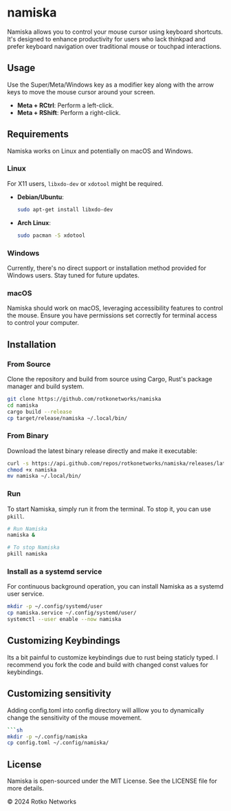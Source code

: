 # namiska

Namiska allows you to control your mouse cursor using keyboard shortcuts.
It's designed to enhance productivity for users who lack thinkpad and
prefer keyboard navigation over traditional mouse or touchpad interactions.

## Usage

Use the Super/Meta/Windows key as a modifier key along with the arrow keys
to move the mouse cursor around your screen.

- **Meta + RCtrl**: Perform a left-click.
- **Meta + RShift**: Perform a right-click.


## Requirements

Namiska works on Linux and potentially on macOS and Windows.

### Linux

For X11 users, `libxdo-dev` or `xdotool` might be required.

- **Debian/Ubuntu**:
  ```sh
  sudo apt-get install libxdo-dev
  ```
- **Arch Linux**:
  ```sh
  sudo pacman -S xdotool
  ```

### Windows

Currently, there's no direct support or installation method provided for Windows users. Stay tuned for future updates.

### macOS

Namiska should work on macOS, leveraging accessibility features to control the mouse. Ensure you have permissions set correctly for terminal access to control your computer.

## Installation

### From Source

Clone the repository and build from source using Cargo, Rust's package manager and build system.

```sh
git clone https://github.com/rotkonetworks/namiska
cd namiska
cargo build --release
cp target/release/namiska ~/.local/bin/
```

### From Binary

Download the latest binary release directly and make it executable:

```sh
curl -s https://api.github.com/repos/rotkonetworks/namiska/releases/latest | grep "browser_download_url.*namiska" | cut -d '"' -f 4 | wget -i - -O namiska
chmod +x namiska
mv namiska ~/.local/bin/
```

### Run

To start Namiska, simply run it from the terminal. To stop it, you can use `pkill`.

```sh
# Run Namiska
namiska &

# To stop Namiska
pkill namiska
```

### Install as a systemd service

For continuous background operation, you can install Namiska as a systemd user service.

```sh
mkdir -p ~/.config/systemd/user
cp namiska.service ~/.config/systemd/user/
systemctl --user enable --now namiska
```

## Customizing Keybindings

Its a bit painful to customize keybindings due to rust being staticly typed.
I recommend you fork the code and build with changed const values for keybindings.

## Customizing sensitivity

Adding config.toml into config directory will alllow you to dynamically
change the sensitivity of the mouse movement.

```sh
```sh
mkdir -p ~/.config/namiska
cp config.toml ~/.config/namiska/
```

## License

Namiska is open-sourced under the MIT License. See the LICENSE file for more details.

© 2024 Rotko Networks

